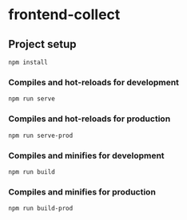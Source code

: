 # frontend-collect

## Project setup
```
npm install
```

### Compiles and hot-reloads for development
```
npm run serve
```
### Compiles and hot-reloads for production
```
npm run serve-prod
```

### Compiles and minifies for development
```
npm run build
```
### Compiles and minifies for production
```
npm run build-prod
```